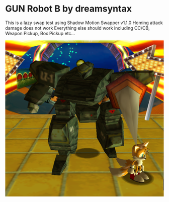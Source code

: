 # GUN Robot B by dreamsyntax

This is a lazy swap test using Shadow Motion Swapper v1.1.0
Homing attack damage does not work
Everything else should work including CC/CB, Weapon Pickup, Box Pickup etc...

<img src="https://raw.githubusercontent.com/ShadowTheHedgehogHacking/CharacterMods/master/shadow/Uses%20Custom%20BON%20and%20MTP/GUN%20Robot%20B%20by%20dreamsyntax/preview.png" align="center" />